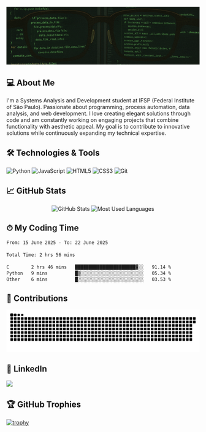 </p>
    <img src="readme-assets/welcomegif.gif" />
</p>

## 💻 About Me
I'm a Systems Analysis and Development student at IFSP (Federal Institute of São Paulo). Passionate about programming, process automation, data analysis, and web development. I love creating elegant solutions through code and am constantly working on engaging projects that combine functionality with aesthetic appeal. My goal is to contribute to innovative solutions while continuously expanding my technical expertise.

## 🛠 Technologies & Tools
![Python](https://img.shields.io/badge/-Python-3776AB?style=flat-square&logo=Python&logoColor=white)
![JavaScript](https://img.shields.io/badge/-JavaScript-F7DF1E?style=flat-square&logo=javascript&logoColor=black)
![HTML5](https://img.shields.io/badge/-HTML5-E34F26?style=flat-square&logo=html5&logoColor=white)
![CSS3](https://img.shields.io/badge/-CSS3-1572B6?style=flat-square&logo=css3)
![Git](https://img.shields.io/badge/-Git-F05032?style=flat-square&logo=git&logoColor=white)

## 📈 GitHub Stats

<div align="center">
  <img src="https://github-readme-stats.vercel.app/api?username=wtomendes&show_icons=true&bg_color=000000&title_color=499b40&text_color=ffffff&icon_color=499b40&border_color=499b40" alt="GitHub Stats" height="180"/>
  <img src="https://github-readme-stats.vercel.app/api/top-langs/?username=wtomendes&layout=compact&bg_color=000000&title_color=499b40&text_color=ffffff&border_color=499b40" alt="Most Used Languages" height="180"/>
</div>

## ⏱ My Coding Time
<!--START_SECTION:waka-->

```text
From: 15 June 2025 - To: 22 June 2025

Total Time: 2 hrs 56 mins

C        2 hrs 46 mins   ██████████████████████▓░░   91.14 %
Python   9 mins          █▒░░░░░░░░░░░░░░░░░░░░░░░   05.34 %
Other    6 mins          █░░░░░░░░░░░░░░░░░░░░░░░░   03.53 %
```

<!--END_SECTION:waka-->


## 🐍 Contributions
<p align="center">
  <img src="https://github.com/wtomendes/wtomendes/blob/main/output/github-contribution-grid-snake.svg" alt="Snake animation" />
</p>


## 💼 LinkedIn
<a href="https://www.linkedin.com/in/wmendesc/" target="_blank">
  <img src="https://img.shields.io/badge/LinkedIn-499b40?style=for-the-badge&logo=linkedin&logoColor=white"/>
</a>

## 🏆 GitHub Trophies
[![trophy](https://github-profile-trophy.vercel.app/?username=wtomendes&theme=onedark)](https://github.com/ryo-ma/github-profile-trophy)

